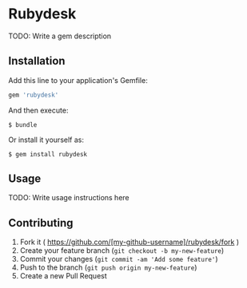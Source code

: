 # Rubydesk

TODO: Write a gem description

## Installation

Add this line to your application's Gemfile:

```ruby
gem 'rubydesk'
```

And then execute:

    $ bundle

Or install it yourself as:

    $ gem install rubydesk

## Usage

TODO: Write usage instructions here

## Contributing

1. Fork it ( https://github.com/[my-github-username]/rubydesk/fork )
2. Create your feature branch (`git checkout -b my-new-feature`)
3. Commit your changes (`git commit -am 'Add some feature'`)
4. Push to the branch (`git push origin my-new-feature`)
5. Create a new Pull Request
